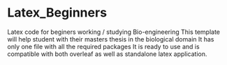 # Latex_Beginners
Latex code for beginers working / studying Bio-engineering
This template will help student with their masters thesis in the biological domain
It has only one file with all the required packages 
It is ready to use and is compatible with both overleaf as well as standalone latex application.
